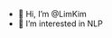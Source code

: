 - 👋 Hi, I’m @LimKim
- 👀 I’m interested in NLP

<!---
LimKim/LimKim is a ✨ special ✨ repository because its `README.md` (this file) appears on your GitHub profile.
You can click the Preview link to take a look at your changes.
--->
